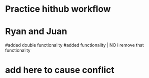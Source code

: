 # Practice hithub workflow
# Ryan and Juan
#added double functionality
#added functionality | NO i remove that functionality
# add here to cause conflict
